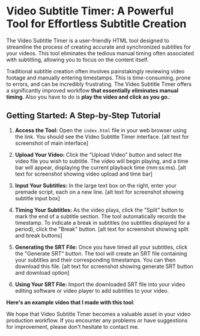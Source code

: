 # Video Subtitle Timer: A Powerful Tool for Effortless Subtitle Creation

The Video Subtitle Timer is a user-friendly HTML tool designed to streamline the process of creating accurate and synchronized subtitles for your videos.  This tool eliminates the tedious manual timing often associated with subtitling, allowing you to focus on the content itself.

Traditional subtitle creation often involves painstakingly reviewing video footage and manually entering timestamps.  This is time-consuming, prone to errors, and can be incredibly frustrating.  The Video Subtitle Timer offers a significantly improved workflow **that essentially eliminates manual timing**. Also you have to do is **play the video and click as you go.**:

## Getting Started: A Step-by-Step Tutorial

1. **Access the Tool:** Open the `index.html` file in your web browser using the link.  You should see the Video Subtitle Timer interface.  [alt text for screenshot of main interface]

2. **Upload Your Video:** Click the "Upload Video" button and select the video file you wish to subtitle.  The video will begin playing, and a time bar will appear, displaying the current playback time (mm:ss:ms). [alt text for screenshot showing video upload and time bar]

3. **Input Your Subtitles:** In the large text box on the right, enter your premade script, each on a new line.  [alt text for screenshot showing subtitle input box]

4. **Timing Your Subtitles:** As the video plays, click the "Split" button to mark the end of a subtitle section. The tool automatically records the timestamp. To indicate a break in subtitles (no subtitles displayed for a period), click the "Break" button. [alt text for screenshot showing split and break buttons]

5. **Generating the SRT File:** Once you have timed all your subtitles, click the "Generate SRT" button.  The tool will create an SRT file containing your subtitles and their corresponding timestamps.  You can then download this file. [alt text for screenshot showing generate SRT button and download option]

6. **Using Your SRT File:**  Import the downloaded SRT file into your video editing software or video player to add subtitles to your video.

**Here's an example video that I made with this tool**:

We hope that Video Subtitle Timer becomes a valuable asset in your video production workflow.  If you encounter any problems or have suggestions for improvement, please don't hesitate to contact me.
